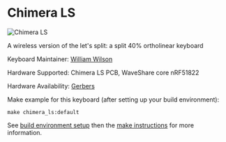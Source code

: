 # Chimera LS

![Chimera LS](https://imgur.com/FOGlO4M.jpg)

A wireless version of the let's split: a split 40% ortholinear keyboard

Keyboard Maintainer: [William Wilson](https://github.com/GlenPickle)


Hardware Supported: Chimera LS PCB, WaveShare core nRF51822

Hardware Availability: [Gerbers](https://github.com/GlenPickle/Chimera/tree/master/ls/gerbers)

Make example for this keyboard (after setting up your build environment):

    make chimera_ls:default

See [build environment setup](https://docs.qmk.fm/build_environment_setup.html) then the [make instructions](https://docs.qmk.fm/make_instructions.html) for more information.
